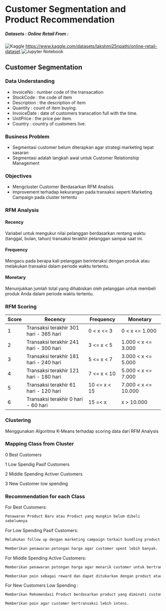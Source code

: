 # Customer Segmentation and Product Recommendation
##### Datasets : Online Retail From :
![Kaggle](https://img.shields.io/badge/Kaggle-035a7d?style=for-the-badge&logo=kaggle&logoColor=white)
https://www.kaggle.com/datasets/lakshmi25npathi/online-retail-dataset
![Jupyter Notebook](https://img.shields.io/badge/jupyter-%23FA0F00.svg?style=for-the-badge&logo=jupyter&logoColor=white)

## Customer Segmentation
### Data Understanding
- InvoiceNo : number code of the transacation
- StockCode : the code of item
- Description : the description of item
- Quantity : count of item buying.
- InvoiceDate : date of customers transcation full with the time.
- UnitPrice : the price per item.
- Country : country of customers live.

### Business Problem
- Segmentasi customer belum diterapkan agar strategi marketing tepat sasaran
- Segmentasi adalah langkah awal untuk Customer Relationship Management

### Objectives
- Mengcluster Customer Berdasarkan RFM Analisis
- Improvement terhadap kekurangan pada transaksi seperti Marketing Campaign pada cluster tertentu



### RFM Analysis
#### Recency
Variabel untuk mengukur nilai pelanggan berdasarkan rentang waktu (tanggal, bulan, tahun) transaksi terakhir pelanggan sampai saat ini.
#### Frequency
Mengacu pada berapa kali pelanggan berinteraksi dengan produk atau melakukan transaksi dalam periode waktu tertentu.
#### Monetary
Menunjukkan jumlah total yang dihabiskan oleh pelanggan untuk membeli produk Anda dalam periode waktu tertentu.
### RFM Scoring
| Score | Recency | Frequency | Monetary |
| ------ | ------ | ------ | ------ |
| 1 | Transaksi terakhir 301 hari - 365 hari | 0 < x <=  3| 0 < x <=  1.000
| 2 | Transaksi terakhir 241 hari - 300 hari| 3  <= x <  5 |1.000 < x <=  3.000|
| 3 | Transaksi terakhir 181 hari - 240 hari | 5 <= x <  7 |3.000 < x <=  5.000|
| 4 | Transaksi terakhir 121 hari - 180 hari| 7 <= x < 10 |5.000 < x <=  7.000|
| 5 | Transaksi terakhir 61 hari - 120 hari | 10  <= x < 15|7.000 < x <=  10.000|
| 6 | Transaksi terakhir 0 hari - 60 hari | 15  =< x  |x >  10.000|


### Clustering
Menggunakan Algoritma K-Means terhadap scoring data dari RFM Analysis

### Mapping Class from Cluster
 0 Best Customers
 
 1 Low Spendig Pasif Customers
 
 2 Middle Spending Activer Customers
 
 3 New Customer low spending
 
### Recommendation for each Class
For Best Customers:
```sh
Penawaran Product Baru atau Product yang mungkin belum dibeli 
sebelumnya
```
For Low Spending Pasif Customers:
```sh
Melakukan follow up dengan marketing campaign terkait bundling product dan memberikan rekomendasi product yang paling diminati.
```
```sh
Memberikan penawaran potongan harga agar customer spent lebih banyak.
```

For Middle Spending Active Customers:
```sh
Memberikan penawaran potongan harga agar menarik customer untuk bertransaksi lagi.
```
```sh
Memberikan poin sebagai reward dan dapat ditukarkan dengan product atau potongan harga
```
For New  Customers Low Spending :
```sh
Memberikan Rekomendasi Product berdasarkan product yang diminati customer lainnya.
```
```sh
Memberikan poin agar customer bertransaksi lebih intens.
```












